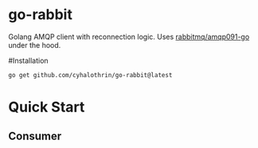 # go-rabbit
Golang AMQP client with reconnection logic. Uses [rabbitmq/amqp091-go](https://github.com/rabbitmq/amqp091-go) under the hood.

#Installation

```bash
go get github.com/cyhalothrin/go-rabbit@latest
```

# Quick Start

## Consumer

```go

```

